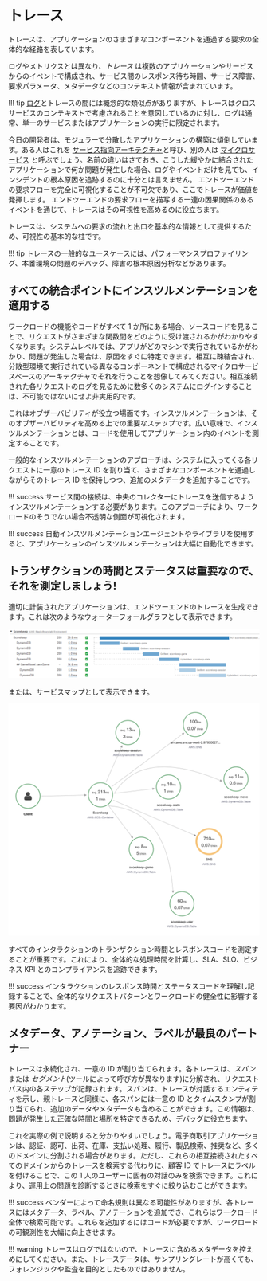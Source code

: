 # トレース

トレースは、アプリケーションのさまざまなコンポーネントを通過する要求の全体的な経路を表しています。

ログやメトリクスとは異なり、*トレース* は複数のアプリケーションやサービスからのイベントで構成され、サービス間のレスポンス待ち時間、サービス障害、要求パラメータ、メタデータなどのコンテキスト情報が含まれています。

!!! tip
    [ログ](../../signals/logs/)とトレースの間には概念的な類似点がありますが、トレースはクロスサービスのコンテキストで考慮されることを意図しているのに対し、ログは通常、単一のサービスまたはアプリケーションの実行に限定されます。

今日の開発者は、モジュラーで分散したアプリケーションの構築に傾倒しています。ある人はこれを [サービス指向アーキテクチャ](https://en.wikipedia.org/wiki/Service-oriented_architecture)と呼び、別の人は [マイクロサービス](https://aws.amazon.com/microservices/) と呼ぶでしょう。名前の違いはさておき、こうした緩やかに結合されたアプリケーションで何か問題が発生した場合、ログやイベントだけを見ても、インシデントの根本原因を追跡するのに十分とは言えません。 エンドツーエンドの要求フローを完全に可視化することが不可欠であり、ここでトレースが価値を発揮します。 エンドツーエンドの要求フローを描写する一連の因果関係のあるイベントを通じて、トレースはその可視性を高めるのに役立ちます。

トレースは、システムへの要求の流れと出口を基本的な情報として提供するため、可視性の基本的な柱です。 

!!! tip
    トレースの一般的なユースケースには、パフォーマンスプロファイリング、本番環境の問題のデバッグ、障害の根本原因分析などがあります。

## すべての統合ポイントにインスツルメンテーションを適用する

ワークロードの機能やコードがすべて 1 か所にある場合、ソースコードを見ることで、リクエストがさまざまな関数間をどのように受け渡されるかがわかりやすくなります。システムレベルでは、アプリがどのマシンで実行されているかがわかり、問題が発生した場合は、原因をすぐに特定できます。相互に疎結合され、分散型環境で実行されている異なるコンポーネントで構成されるマイクロサービスベースのアーキテクチャでそれを行うことを想像してみてください。相互接続された各リクエストのログを見るために数多くのシステムにログインすることは、不可能ではないにせよ非実用的です。

これはオブザーバビリティが役立つ場面です。インスツルメンテーションは、そのオブザーバビリティを高める上での重要なステップです。広い意味で、インスツルメンテーションとは、コードを使用してアプリケーション内のイベントを測定することです。

一般的なインスツルメンテーションのアプローチは、システムに入ってくる各リクエストに一意のトレース ID を割り当て、さまざまなコンポーネントを通過しながらそのトレース ID を保持しつつ、追加のメタデータを追加することです。

!!! success
    サービス間の接続は、中央のコレクターにトレースを送信するようインスツルメンテーションする必要があります。このアプローチにより、ワークロードのそうでない場合不透明な側面が可視化されます。
    
!!! success
    自動インスツルメンテーションエージェントやライブラリを使用すると、アプリケーションのインスツルメンテーションは大幅に自動化できます。

## トランザクションの時間とステータスは重要なので、それを測定しましょう!

適切に計装されたアプリケーションは、エンドツーエンドのトレースを生成できます。これは次のようなウォーターフォールグラフとして表示できます。

![WaterFall Trace](../images/waterfall-trace.png)

または、サービスマップとして表示できます。

![servicemap Trace](../images/service-map-trace.png)

すべてのインタラクションのトランザクション時間とレスポンスコードを測定することが重要です。これにより、全体的な処理時間を計算し、SLA、SLO、ビジネス KPI とのコンプライアンスを追跡できます。 

!!! success
    インタラクションのレスポンス時間とステータスコードを理解し記録することで、全体的なリクエストパターンとワークロードの健全性に影響する要因がわかります。

## メタデータ、アノテーション、ラベルが最良のパートナー

トレースは永続化され、一意の ID が割り当てられます。各トレースは、*スパン* または *セグメント*(ツールによって呼び方が異なります)に分解され、リクエストパス内の各ステップが記録されます。スパンは、トレースが対話するエンティティを示し、親トレースと同様に、各スパンには一意の ID とタイムスタンプが割り当てられ、追加のデータやメタデータも含めることができます。この情報は、問題が発生した正確な時間と場所を特定できるため、デバッグに役立ちます。

これを実際の例で説明すると分かりやすいでしょう。電子商取引アプリケーションは、認証、認可、出荷、在庫、支払い処理、履行、製品検索、推奨など、多くのドメインに分割される場合があります。ただし、これらの相互接続されたすべてのドメインからのトレースを検索する代わりに、顧客 ID でトレースにラベルを付けることで、この 1 人のユーザーに固有の対話のみを検索できます。これにより、運用上の問題を診断するときに検索をすぐに絞り込むことができます。 

!!! success
    ベンダーによって命名規則は異なる可能性がありますが、各トレースにはメタデータ、ラベル、アノテーションを追加でき、これらはワークロード全体で検索可能です。これらを追加するにはコードが必要ですが、ワークロードの可観測性を大幅に向上させます。

!!! warning
    トレースはログではないので、トレースに含めるメタデータを控えめにしてください。また、トレースデータは、サンプリングレートが高くても、フォレンジックや監査を目的としたものではありません。
